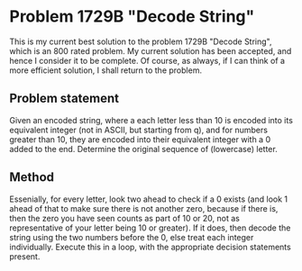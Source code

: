 # Problem 1729B "Decode String"
This is my current best solution to the problem 1729B "Decode String", which is an 800 rated problem. My current solution has been accepted, and hence I consider it to be complete. Of course, as always, if I can think of a more efficient solution, I shall return to the problem. 

## Problem statement
Given an encoded string, where a each letter less than 10 is encoded into its equivalent integer (not in ASCII, but starting from q), and for numbers greater than 10, they are encoded into their equivalent integer with a 0 added to the end. Determine the original sequence of (lowercase) letter.

## Method
Essenially, for every letter, look two ahead to check if a 0 exists (and look 1 ahead of that to make sure there is not another zero, because if there is, then the zero you have seen counts as part of 10 or 20, not as representative of your letter being 10 or greater). If it does, then decode the string using the two numbers before the 0, else treat each integer individually. Execute this in a loop, with the appropriate decision statements present.